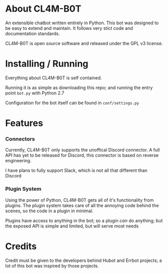 # About CL4M-B0T
An extensible chatbot written entirely in Python. 
This bot was designed to be easy to extend and maintain. It follows very stict code and documentation standards.

CL4M-B0T is open source software and released under the GPL v3 license.

# Installing / Running
Everything about CL4M-B0T is self contained.

Running it is as simple as downloading this repo; and running the entry point `bot.py` with Python 2.7

Configuration for the bot itself can be found in `conf/settings.py`

# Features

### Connectors
Currently, CL4M-B0T only supports the unoffical Discord connector. A full API has yet to be released for Discord, this connector is based on reverse engineering.

I have plans to fully support Slack, which is not all that different than Discord

### Plugin System
Using the power of Python, CL4M-B0T gets all of it's functionality from plugins. The plugin system takes care of all the annoying code behind the scenes, so the code in a plugin in minimal.

Plugins have access to anything in the bot; so a plugin *can* do anything; but the exposed API is simple and limited, but will serve most needs

# Credits
Credit must be given to the developers behind Hubot and Errbot projects; a lot of this bot was inspired by those projects.
